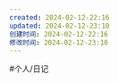 ```yaml
---
created: 2024-02-12-22:16
updated: 2024-02-12-23:10
创建时间: 2024-02-12-22:16
修改时间: 2024-02-12-23:10
---
```

#个人/日记
